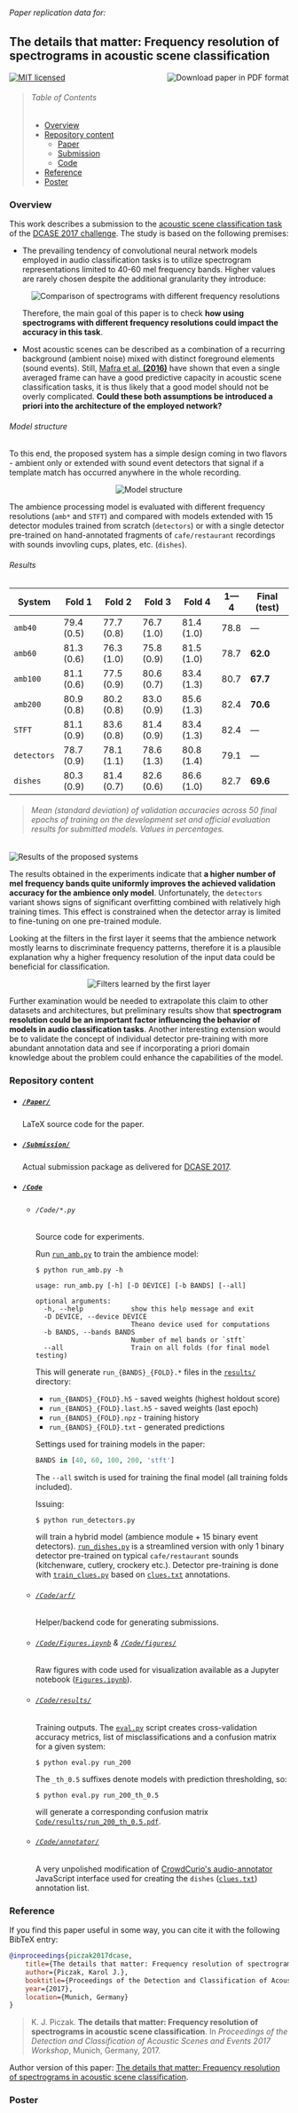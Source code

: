 
###### *Paper replication data for:*

## The details that matter: Frequency resolution of spectrograms in acoustic scene classification

<a href="http://karol.piczak.com/papers/Piczak2017-DCASE.pdf"><img src="https://img.shields.io/badge/download%20paper-PDF-ff69b4.svg" alt="Download paper in PDF format" title="Download paper in PDF format" align="right" /></a>

<a href="LICENSE"><img src="https://img.shields.io/badge/license-MIT-blue.svg" alt="MIT licensed" title="MIT licensed" /></a>

> ###### Table of Contents
>
>  * [Overview](#overview)
>  * [Repository content](#repository-content)
>       * [Paper](#paper)
>       * [Submission](#submission)
>       * [Code](#code)
>  * [Reference](#reference)
>  * [Poster](#poster)

### Overview

This work describes a submission to the [acoustic scene classification task](www.cs.tut.fi/sgn/arg/dcase2017/challenge/task-acoustic-scene-classification) of the [DCASE 2017 challenge](cs.tut.fi/sgn/arg/dcase2017/). The study is based on the following premises:

- The prevailing tendency of convolutional neural network models employed in audio classification tasks is to utilize spectrogram representations limited to 40-60 mel frequency bands. Higher values are rarely chosen despite the additional granularity they introduce:

    <p align="center"><img src="_images/spectrograms.gif" alt="Comparison of spectrograms with different frequency resolutions" title="Comparison of spectrograms with different frequency resolutions" /></p>
    
    Therefore, the main goal of this paper is to check **how using spectrograms with different frequency resolutions could impact the accuracy in this task**.

- Most acoustic scenes can be described as a combination of a recurring background (ambient noise) mixed with distinct foreground elements (sound events). Still, [Mafra et al. **(2016)**](https://www.cs.tut.fi/sgn/arg/dcase2016/documents/workshop/SenaMafra-DCASE2016workshop.pdf) have shown that even a single averaged frame can have a good predictive capacity in acoustic scene classification tasks, it is thus likely that a good model should not be overly complicated. **Could these both assumptions be introduced a priori into the architecture of the employed network?**

###### Model structure

To this end, the proposed system has a simple design coming in two flavors - ambient only or extended with sound event detectors that signal if a template match has occurred anywhere in the whole recording.

<p align="center"><img src="_images/model.png" alt="Model structure" title="Model structure" /></p>

The ambience processing model is evaluated with different frequency resolutions (`amb*` and `STFT`) and compared with models extended with 15 detector modules trained from scratch (`detectors`) or with a single detector pre-trained on hand-annotated fragments of `cafe/restaurant` recordings with sounds invovling cups, plates, etc. (`dishes`).

###### Results

System        |   Fold 1      |   Fold 2      |   Fold 3      |   Fold 4      |   1—4   |   Final (test)
--------------|---------------|---------------|---------------|---------------|---------|----------------
`amb40`       |   79.4 (0.5)  |   77.7 (0.8)  | 76.7 (1.0)    |   81.4 (1.0)  |   78.8  |   —
`amb60`       |   81.3 (0.6)  |   76.3 (1.0)  | 75.8 (0.9)    |   81.5 (1.0)  |   78.7  |   **62.0**
`amb100`      |   81.1 (0.6)  |   77.5 (0.9)  | 80.6 (0.7)    |   83.4 (1.3)  |   80.7  |   **67.7**
`amb200`      |   80.9 (0.8)  |   80.2 (0.8)  | 83.0 (0.9)    |   85.6 (1.3)  |   82.4  |   **70.6**
`STFT`        |   81.1 (0.9)  |   83.6 (0.8)  | 81.4 (0.9)    |   83.4 (1.3)  |   82.4  |   —
`detectors`   |   78.7 (0.9)  |   78.1 (1.1)  | 78.6 (1.3)    |   80.8 (1.4)  |   79.1  |   —
`dishes`      |   80.3 (0.9)  |   81.4 (0.7)  | 82.6 (0.6)    |   86.6 (1.0)  |   82.7  |   **69.6**

> ###### Mean (standard deviation) of validation accuracies across 50 final epochs of training on the development set and official evaluation results for submitted models. Values in percentages.

<img src="_images/validation.gif" alt="Results of the proposed systems" />

The results obtained in the experiments indicate that **a higher number of mel frequency bands quite uniformly improves the achieved validation accuracy for the ambience only model**. Unfortunately, the `detectors` variant shows signs of significant overfitting combined with relatively high training times. This effect is constrained when the detector array is limited to fine-tuning on one pre-trained module.

Looking at the filters in the first layer it seems that the ambience network mostly learns to discriminate frequency patterns, therefore it is a plausible explanation why a higher frequency resolution of the input data could be beneficial for classification.

<p align="center"><img src="_images/conv1_filters.gif" alt="Filters learned by the first layer" title="Filters learned by the first layer" /></p>

Further examination would be needed to extrapolate this claim to other datasets and architectures, but preliminary results show that **spectrogram resolution could be an important factor influencing the behavior of models in audio classification tasks**. Another interesting extension would be to validate the concept of individual detector pre-training with more abundant annotation data and see if incorporating a priori domain knowledge about the problem could enhance the capabilities of the model.

### Repository content

- ##### [`/Paper/`](/Paper)

    LaTeX source code for the paper.

- ##### [`/Submission/`](/Submission/)

    Actual submission package as delivered for [DCASE 2017](http://www.cs.tut.fi/sgn/arg/dcase2017/challenge/submission).

- ##### [`/Code`](/Code/)

    -   ###### `/Code/*.py`

        Source code for experiments.

        Run [`run_amb.py`](Code/run_amb.py) to train the ambience model:

        ```
        $ python run_amb.py -h

        usage: run_amb.py [-h] [-D DEVICE] [-b BANDS] [--all]

        optional arguments:
          -h, --help            show this help message and exit
          -D DEVICE, --device DEVICE
                                Theano device used for computations
          -b BANDS, --bands BANDS
                                Number of mel bands or `stft`
          --all                 Train on all folds (for final model testing)
        ```

        This will generate `run_{BANDS}_{FOLD}.*` files in the [`results/`](Code/results/) directory:

        - `run_{BANDS}_{FOLD}.h5` - saved weights (highest holdout score)
        - `run_{BANDS}_{FOLD}.last.h5` - saved weights (last epoch)
        - `run_{BANDS}_{FOLD}.npz` - training history
        - `run_{BANDS}_{FOLD}.txt` - generated predictions

        Settings used for training models in the paper:

        ```python
        BANDS in [40, 60, 100, 200, 'stft']
        ```

        The `--all` switch is used for training the final model (all training folds included).

        Issuing:

        ```shell
        $ python run_detectors.py
        ```

        will train a hybrid model (ambience module + 15 binary event detectors). [`run_dishes.py`](Code/run_dishes.py) is
        a streamlined version with only 1 binary detector pre-trained on typical `cafe/restaurant` sounds
        (kitchenware, cutlery, crockery etc.). Detector pre-training is done with [`train_clues.py`](Code/train_clues.py) based on [`clues.txt`](Code/clues.txt) annotations.

    - ###### [`/Code/arf/`](/Code/arf/)

        Helper/backend code for generating submissions.

    - ###### [`/Code/Figures.ipynb`](/Code/Figures.ipynb) & [`/Code/figures/`](/Code/figures/)

        Raw figures with code used for visualization available as a Jupyter notebook ([`Figures.ipynb`](Code/Figures.ipynb)).

    - ###### [`/Code/results/`](/Code/results/)

        Training outputs. The [`eval.py`](Code/eval.py) script creates cross-validation accuracy metrics, list of misclassifications
        and a confusion matrix for a given system:

        ```
        $ python eval.py run_200
        ```

        The `_th_0.5` suffixes denote models with prediction thresholding, so:

        ```
        $ python eval.py run_200_th_0.5
        ```

        will generate a corresponding confusion matrix [`Code/results/run_200_th_0.5.pdf`](Code/results/run_200_th_0.5.pdf).

    - ###### [`/Code/annotator/`](/Code/annotator/)

        A very unpolished modification of [CrowdCurio's audio-annotator](https://github.com/CrowdCurio/audio-annotator) JavaScript interface used for creating the `dishes` ([`clues.txt`](Code/clues.txt)) annotation list.

### Reference

If you find this paper useful in some way, you can cite it with the following BibTeX entry:

```bibtex
@inproceedings{piczak2017dcase,
    title={The details that matter: Frequency resolution of spectrograms in acoustic scene classification},
    author={Piczak, Karol J.},
    booktitle={Proceedings of the Detection and Classification of Acoustic Scenes and Events 2017 Workshop},
    year={2017},
    location={Munich, Germany}
}
```

> K. J. Piczak. **The details that matter: Frequency resolution of spectrograms in acoustic scene classification**. In *Proceedings of the Detection and Classification of Acoustic Scenes and Events 2017 Workshop*, Munich, Germany, 2017.

Author version of this paper: [The details that matter: Frequency resolution of spectrograms in acoustic scene classification](http://karol.piczak.com/papers/Piczak2017-DCASE.pdf).

### Poster

